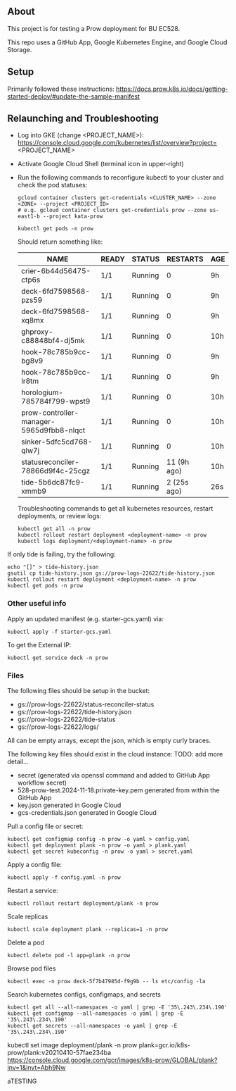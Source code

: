 ## About

This project is for testing a Prow deployment for BU EC528.  

This repo uses a GitHub App, Google Kubernetes Engine, and Google Cloud Storage.


## Setup

Primarily followed these instructions: https://docs.prow.k8s.io/docs/getting-started-deploy/#update-the-sample-manifest



## Relaunching and Troubleshooting

 - Log into GKE (change <PROJECT_NAME>): https://console.cloud.google.com/kubernetes/list/overview?project=<PROJECT_NAME>
 - Activate Google Cloud Shell (terminal icon in upper-right)
 - Run the following commands to reconfigure kubectl to your cluster and check the pod statuses: 

   ```console
   gcloud container clusters get-credentials <CLUSTER_NAME> --zone <ZONE> --project <PROJECT_ID>
   # e.g. gcloud container clusters get-credentials prow --zone us-east1-b --project kata-prow
   ```

   ```console
   kubectl get pods -n prow
   ```

   Should return something like:

    | NAME                                           | READY   | STATUS    | RESTARTS      | AGE |
    | ---------------------------------------------- | ------- | --------- | ------------- | --- |
    | crier-6b44d56475-ctp6s                         | 1/1     | Running   | 0             | 9h  |
    | deck-6fd7598568-pzs59                          | 1/1     | Running   | 0             | 9h  |
    | deck-6fd7598568-xq8mx                          | 1/1     | Running   | 0             | 9h  |
    | ghproxy-c88848bf4-dj5mk                        | 1/1     | Running   | 0             | 10h |
    | hook-78c785b9cc-bg8v9                          | 1/1     | Running   | 0             | 9h  |
    | hook-78c785b9cc-lr8tm                          | 1/1     | Running   | 0             | 9h  |
    | horologium-785784f799-wpst9                    | 1/1     | Running   | 0             | 10h |
    | prow-controller-manager-5965d9fbb8-nlqct       | 1/1     | Running   | 0             | 10h |
    | sinker-5dfc5cd768-qlw7j                        | 1/1     | Running   | 0             | 10h |
    | statusreconciler-78866d9f4c-25cgz              | 1/1     | Running   | 11 (9h ago)   | 10h |
    | tide-5b6dc87fc9-xmmb9                          | 1/1     | Running   | 2 (25s ago)   | 26s |


   Troubleshooting commands to get all kubernetes resources, restart deployments, or review logs:

   ```console
   kubectl get all -n prow
   kubectl rollout restart deployment <deployment-name> -n prow
   kubectl logs deployment/<deployment-name> -n prow
   ```

  If only tide is failing, try the following:

  ```console
  echo "[]" > tide-history.json
  gsutil cp tide-history.json gs://prow-logs-22622/tide-history.json
  kubectl rollout restart deployment <deployment-name> -n prow
  kubectl get pods -n prow
  ```


### Other useful info

Apply an updated manifest (e.g. starter-gcs.yaml) via:

```console
kubectl apply -f starter-gcs.yaml
```

To get the External IP:

```console
kubectl get service deck -n prow
```


### Files

The following files should be setup in the bucket:

 - gs://prow-logs-22622/status-reconciler-status
 - gs://prow-logs-22622/tide-history.json
 - gs://prow-logs-22622/tide-status
 - gs://prow-logs-22622/logs/

All can be empty arrays, except the json, which is empty curly braces. 

The following key files should exist in the cloud instance: 
TODO: add more detail...
 - secret (generated via openssl command and added to GitHub App workflow secret)
 - 528-prow-test.2024-11-18.private-key.pem generated from within the GitHub App
 - key.json generated in Google Cloud
 - gcs-credentials.json generated in Google Cloud

Pull a config file or secret: 

```console
kubectl get configmap config -n prow -o yaml > config.yaml
kubectl get deployment plank -n prow -o yaml > plank.yaml
kubectl get secret kubeconfig -n prow -o yaml > secret.yaml
```

Apply a config file:
```console
kubectl apply -f config.yaml -n prow
```

Restart a service:

```console
kubectl rollout restart deployment/plank -n prow
```

Scale replicas

```console
kubectl scale deployment plank --replicas=1 -n prow
```

Delete a pod
```console
kubectl delete pod -l app=plank -n prow
```

Browse pod files
```console
kubectl exec -n prow deck-5f7b47985d-f9g9b -- ls etc/config -la
```

Search kubernetes configs, configmaps, and secrets
```console
kubectl get all --all-namespaces -o yaml | grep -E '35\.243\.234\.190'
kubectl get configmap --all-namespaces -o yaml | grep -E '35\.243\.234\.190'
kubectl get secrets --all-namespaces -o yaml | grep -E '35\.243\.234\.190'
```

kubectl set image deployment/plank -n prow plank=gcr.io/k8s-prow/plank:v20210410-57fae234ba
https://console.cloud.google.com/gcr/images/k8s-prow/GLOBAL/plank?inv=1&invt=Abh9Nw



aTESTING
